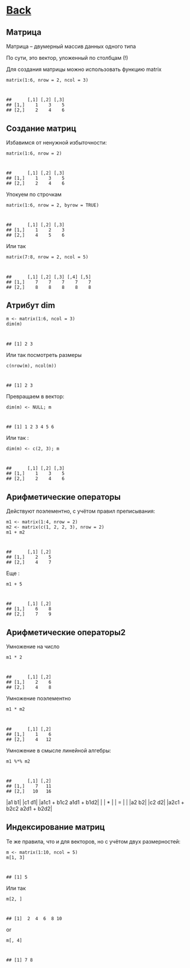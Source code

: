 # [Back](https://github.com/ifanzilka/Statistic_for_R/blob/main/Module%202:%20advanced%20structures/module2.md)

  ## Матрица
Матрица – двумерный массив данных одного типа

По сути, это вектор, уложенный по столбцам (!)

Для создания матрицы можно использовать функцию matrix

    matrix(1:6, nrow = 2, ncol = 3)
 #
    ##      [,1] [,2] [,3]
    ## [1,]    1    3    5
    ## [2,]    2    4    6


## Создание матриц

Избавимся от ненужной избыточности:

    matrix(1:6, nrow = 2)
#
    ##      [,1] [,2] [,3]  
    ## [1,]    1    3    5
    ## [2,]    2    4    6
Упокуем по строчкам

    matrix(1:6, nrow = 2, byrow = TRUE)
#
    ##      [,1] [,2] [,3]
    ## [1,]    1    2    3
    ## [2,]    4    5    6

Или так

    matrix(7:8, nrow = 2, ncol = 5)
#

    ##      [,1] [,2] [,3] [,4] [,5]
    ## [1,]    7    7    7    7    7
    ## [2,]    8    8    8    8    8


## Атрибут dim

    m <- matrix(1:6, ncol = 3)
    dim(m)
#
    ## [1] 2 3
Или так посмотреть размеры

    c(nrow(m), ncol(m))
#
    ## [1] 2 3

Превращаем в вектор:

    dim(m) <- NULL; m 
#
    ## [1] 1 2 3 4 5 6

Или так :
    
    dim(m) <- c(2, 3); m
#

    ##      [,1] [,2] [,3]
    ## [1,]    1    3    5
    ## [2,]    2    4    6


## Арифметические операторы

Действуют поэлементно, с учётом правил преписывания:

    m1 <- matrix(1:4, nrow = 2) 
    m2 <- matrix(c(1, 2, 2, 3), nrow = 2)
    m1 + m2
#
    ##      [,1] [,2]
    ## [1,]    2    5
    ## [2,]    4    7
Еще :
  
    m1 + 5
#
    ##      [,1] [,2]
    ## [1,]    6    8
    ## [2,]    7    9



## Арифметические операторы2
Умножение на число

    m1 * 2
#
    ##      [,1] [,2]
    ## [1,]    2    6
    ## [2,]    4    8

Умножение поэлементно
  
    m1 * m2
#
    ##      [,1] [,2]
    ## [1,]    1    6
    ## [2,]    4   12

Умножение в смысле линейной алгебры:

    m1 %*% m2
#
    ##      [,1] [,2]
    ## [1,]    7   11
    ## [2,]   10   16

|a1    b1|        |c1    d1|          |a1c1 + b1c2    a1d1 + b1d2|
|        |   *    |        |    =     |                          |
|a2    b2|        |c2    d2|          |a2c1 + b2c2    a2d1 + b2d2|

## Индексирование матриц

Те же правила, что и для векторов, но с учётом двух размерностей:

    m <- matrix(1:10, ncol = 5)
    m[1, 3]
#
    ## [1] 5

Или так
    
    m[2, ]
#
    ## [1]  2  4  6  8 10
or

    m[, 4]
#
    ## [1] 7 8

